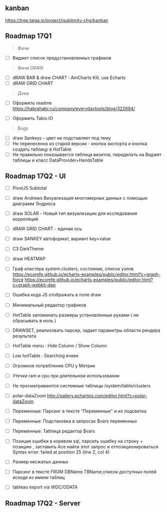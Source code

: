 ## kanban

https://tree.taiga.io/project/isublimity-chg/kanban


## Roadmap 17Q1

> Фичи
- [ ]  Виджет список предустановленных графиков

> Фичи DRAW
- [ ]  dRAW BAR & draw CHART : AmCharts Кill, use Echarts
- [ ]  dRAW GRID CHART

> Дока
- [ ]  Оформить readme https://habrahabr.ru/company/everydaytools/blog/322694/
- [ ]  Оформить Tabix.IO



> Bugs
- [ ]  draw Sankeys - цвет не подставляет под тему
- [ ]  Не перенесенно из старой версии - кнопка экспорта и кнопка создать таблицу в HotTable
- [ ]  Не правильно показывается таблица визитов, переделать на Виджет таблицы и класс DataProvider+HandsTable

## Roadmap 17Q2 - UI
- [ ]  PivotJS Subtotal
- [ ]  draw Andrews  Визуализация многомерных данных с помощью диаграмм Эндрюса
- [ ]  draw SOLAR  - Новый тип визуализации для исследования корреляций
- [ ]  dRAW GRID CHART - единая ось
- [ ]  draw SANKEY автоформат, вариант key+value
- [ ]  С3 DarkTheme
- [ ]  draw HEATMAP
- [ ]  Граф кластера system.clusters, состояние, список узлов https://ecomfe.github.io/echarts-examples/public/editor.html?c=graph-force https://ecomfe.github.io/echarts-examples/public/editor.html?c=graph-webkit-dep
- [ ]  Ошибка кода JS отображать в поле draw
- [ ]  Минимальный редактор графиков
- [ ]  HotTable запоминать размеры установленные руками ( не сбрасывать в ноль )
- [ ]  DRAWSET, реализовать парсер, задает параметры области рендера результата
- [ ]  HotTable menu : Hide Column / Show Column
- [ ]  Low hotTable : Searching ячеек
- [ ]  Огромное потребление CPU у Метрик
- [ ]  Утечки ram и cpu при длительном использовании
- [ ]  Не просматриваются системные таблицы /system/table/clusters
- [ ]  polar-dataZoom http://gallery.echartsjs.com/editor.html?c=polar-dataZoom
- [ ]  Переменные: Парсинг в тексте "Переменные" и их подсветка
- [ ]  Переменные: Подстановка в запросах $vars переменных
- [ ]  Переменные: Таблица редактор $vars
- [ ]  Позиция ошибки в корявом sql, парсить ошибку на строку + позицию , заставить Ace найти этот запрос и отпозиционироваться Syntax error: failed at position 25 (line 2, col 4)
- [ ]  Размер несжатых данных
- [ ]  Парсинг в тексте FROM DBName.TBName,список доступных полей исходя из имени таблиц
- [ ] tableau export via WDC/ODATA


## Roadmap 17Q2 - Server
